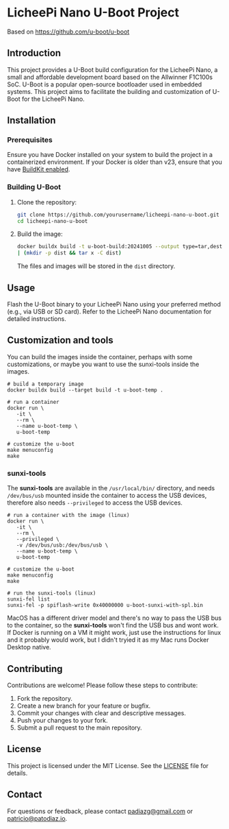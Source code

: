 # LicheePi Nano U-Boot Project
Based on https://github.com/u-boot/u-boot

## Introduction
This project provides a U-Boot build configuration for the LicheePi Nano, a small and affordable development board based on the Allwinner F1C100s SoC. U-Boot is a popular open-source bootloader used in embedded systems. This project aims to facilitate the building and customization of U-Boot for the LicheePi Nano.

## Installation

### Prerequisites
Ensure you have Docker installed on your system to build the project in a containerized environment. If your Docker is older than v23, ensure that you have [BuildKit enabled](https://docs.docker.com/build/buildkit/#getting-started).

### Building U-Boot
1. Clone the repository:
   ```bash
   git clone https://github.com/yourusername/licheepi-nano-u-boot.git
   cd licheepi-nano-u-boot
   ```

2. Build the image:
   ```bash
   docker buildx build -t u-boot-build:20241005 --output type=tar,dest=- . \
   | (mkdir -p dist && tar x -C dist)
   ```
   The files and images will be stored in the `dist` directory.

## Usage
Flash the U-Boot binary to your LicheePi Nano using your preferred method (e.g., via USB or SD card). Refer to the LicheePi Nano documentation for detailed instructions.

## Customization and tools
You can build the images inside the container, perhaps with some customizations, or maybe you want to use the sunxi-tools inside the images.
```shell
# build a temporary image
docker buildx build --target build -t u-boot-temp .

# run a container
docker run \
   -it \
   --rm \
   --name u-boot-temp \
   u-boot-temp

# customize the u-boot
make menuconfig
make
```

### sunxi-tools
The __sunxi-tools__ are available in the `/usr/local/bin/` directory, and needs `/dev/bus/usb` mounted inside the container to access the USB devices, therefore also needs `--privileged` to access the USB devices.  
```shell
# run a container with the image (linux)
docker run \
   -it \
   --rm \
   --privileged \
   -v /dev/bus/usb:/dev/bus/usb \
   --name u-boot-temp \
   u-boot-temp

# customize the u-boot
make menuconfig
make

# run the sunxi-tools (linux)
sunxi-fel list
sunxi-fel -p spiflash-write 0x40000000 u-boot-sunxi-with-spl.bin
```

MacOS has a different driver model and there's no way to pass the USB bus to the container, so the __sunxi-tools__ won't find the USB bus and wont work.
If Docker is running on a VM it might work, just use the instructions for linux and it probably would work, but I didn't tryied it as my Mac runs Docker Desktop native.


## Contributing
Contributions are welcome! Please follow these steps to contribute:
1. Fork the repository.
2. Create a new branch for your feature or bugfix.
3. Commit your changes with clear and descriptive messages.
4. Push your changes to your fork.
5. Submit a pull request to the main repository.

## License
This project is licensed under the MIT License. See the [LICENSE](LICENSE) file for details.

## Contact
For questions or feedback, please contact [padiazg@gmail.com](mailto:padiazg@gmail.com) or [patricio@patodiaz.io](patricio@patodiaz.io).
